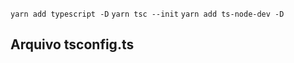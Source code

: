 `yarn add typescript -D`
`yarn tsc --init`
`yarn add ts-node-dev -D`

## Arquivo tsconfig.ts
```

```